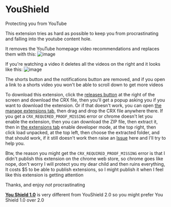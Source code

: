 # YouShield

Protecting you from YouTube

This extension tries as hard as possible to keep you from procrastinating and falling into the youtube content hole.

It removes the YouTube homepage video recommendations and replaces them with this:
![image](https://user-images.githubusercontent.com/82272898/210769744-260a9130-fa8c-4eda-935b-accdf78a3516.png)

If you're watching a video it deletes all the videos on the right and it looks like this:
![image](https://user-images.githubusercontent.com/82272898/210769774-63ef743f-214c-4c15-8e05-7cc1944f9a4f.png)

The shorts button and the notifications button are removed, and if you open a link to a shorts video you won't be able to scroll down to get more videos

To download this extension, click the [releases button](https://github.com/ZXTube/YouShield/releases) at the right of the screen and download the CRX file, then you'll get a popup asking you if you want to download the extension. Or if that doesn't work, you can open [the manage extensions tab](chrome://extensions/), then drag and drop the CRX file anywhere there. If you get a `CRX_REQUIRED_PROOF_MISSING` error or chrome doesn't let you enable the extension, then you can download the ZIP file, then extract it, then in [the extensions tab](chrome://extensions/) enable developer mode, at the top right, then click load unpacked, at the top left, then choose the extracted folder, and that should work, if it still doesn't work then raise an [Issue](https://github.com/ZXTube/YouShield/issues) here and I'll try to help you.

Btw, the reason you might get the `CRX_REQUIRED_PROOF_MISSING` error is that I didn't publish this extension on the chrome web store, so chrome goes like nope, don't worry I will protect you my dear child and then ruins everything, It costs $5 to be able to publish extensions, so I might publish it when I feel like this extension is getting attention

Thanks, and enjoy *not* procrastinating

[**You Shield 1.0**](https://github.com/ZXTube/YouShield/releases/tag/1.0) is very different from YouShield 2.0 so you might prefer You Shield 1.0 over 2.0
